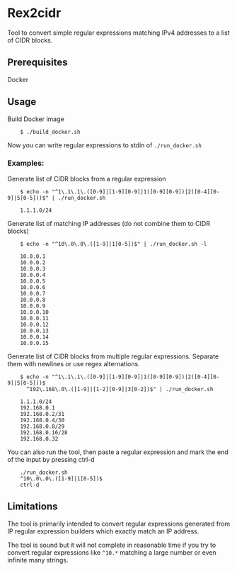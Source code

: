 # Rex2cidr

Tool to convert simple regular expressions matching IPv4 addresses to a list of CIDR blocks.

## Prerequisites

Docker

## Usage

Build Docker image

        $ ./build_docker.sh
        
Now you can write regular expressions to stdin of `./run_docker.sh`

### Examples:

Generate list of CIDR blocks from a regular expression

        $ echo -n "^1\.1\.1\.([0-9]|[1-9][0-9]|1([0-9][0-9])|2([0-4][0-9]|5[0-5]))$" | ./run_docker.sh

        1.1.1.0/24

Generate list of matching IP addresses (do not combine them to CIDR blocks)

        $ echo -n "^10\.0\.0\.([1-9]|1[0-5])$" | ./run_docker.sh -l
        
        10.0.0.1
        10.0.0.2
        10.0.0.3
        10.0.0.4
        10.0.0.5
        10.0.0.6
        10.0.0.7
        10.0.0.8
        10.0.0.9
        10.0.0.10
        10.0.0.11
        10.0.0.12
        10.0.0.13
        10.0.0.14
        10.0.0.15

Generate list of CIDR blocks from multiple regular expressions. Separate them with newlines or use regex alternations.

        $ echo -n "^1\.1\.1\.([0-9]|[1-9][0-9]|1([0-9][0-9])|2([0-4][0-9]|5[0-5]))$
          ^192\.168\.0\.([1-9]|[1-2][0-9]|3[0-2])$" | ./run_docker.sh

        1.1.1.0/24
        192.168.0.1
        192.168.0.2/31
        192.168.0.4/30
        192.168.0.8/29
        192.168.0.16/28
        192.168.0.32

You can also run the tool, then paste a regular expression and mark the end of the input by pressing ctrl-d

        ./run_docker.sh
        ^10\.0\.0\.([1-9]|1[0-5])$
        ctrl-d

## Limitations

The tool is primarily intended to convert regular expressions generated from IP regular expression builders which exactly match an IP address.

The tool is sound but it will not complete in reasonable time if you try to convert regular expressions like `^10.*` matching a large number or even infinite many strings.
